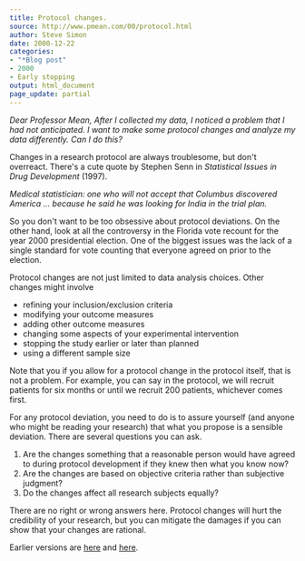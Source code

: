 ```yaml
---
title: Protocol changes.
source: http://www.pmean.com/00/protocol.html
author: Steve Simon
date: 2000-12-22
categories:
- "*Blog post"
- 2000
- Early stopping
output: html_document
page_update: partial
---
```


*Dear Professor Mean, After I collected my data, I noticed a problem that I had not anticipated. I want to make some protocol changes and analyze my data differently. Can I do this?*

Changes in a research protocol are always troublesome, but don't overreact. There's a cute quote by Stephen Senn in *Statistical Issues in Drug Development* (1997).

*Medical statistician: one who will not accept that Columbus discovered America \... because he said he was looking for India in the trial plan.*

So you don't want to be too obsessive about protocol deviations. On the other hand, look at all the controversy in the Florida vote recount for the year 2000 presidential election. One of the biggest issues was the lack of a single standard for vote counting that everyone agreed on prior to the election.

Protocol changes are not just limited to data analysis choices. Other changes might involve

-   refining your inclusion/exclusion criteria
-   modifying your outcome measures
-   adding other outcome measures
-   changing some aspects of your experimental intervention
-   stopping the study earlier or later than planned
-   using a different sample size

Note that you if you allow for a protocol change in the protocol itself, that is not a problem. For example, you can say in the protocol, we will recruit patients for six months or until we recruit 200 patients, whichever comes first.

For any protocol deviation, you need to do is to assure yourself (and anyone who might be reading your research) that what you propose is a sensible deviation. There are several questions you can ask.

1.  Are the changes something that a reasonable person would have agreed
    to during protocol development if they knew then what you know now?
2.  Are the changes are based on objective criteria rather than
    subjective judgment?
3.  Do the changes affect all research subjects equally?

There are no right or wrong answers here. Protocol changes will hurt the credibility of your research, but you can mitigate the damages if you can show that your changes are rational.

Earlier versions are [here][sim1] and [here][sim2].
 
[sim1]: http://www.pmean.com/00/protocol.html
[sim2]: http://new.pmean.com/protocol-changes/
 
